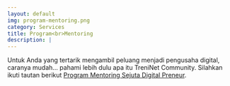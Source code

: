 ```yaml
---
layout: default
img: program-mentoring.png
category: Services
title: Program<br>Mentoring
description: |
---
```

  Untuk Anda yang tertarik mengambil peluang menjadi pengusaha digital, caranya mudah... pahami lebih dulu apa itu TreniNet Community. Silahkan ikuti tautan berikut [Program Mentoring Sejuta Digital Preneur](https://www.mentortreninet.com/adminpreneur).
